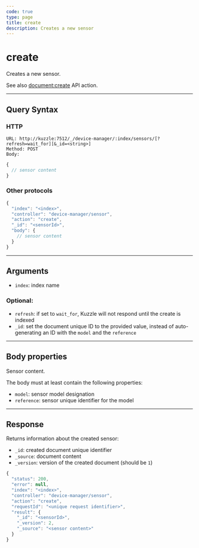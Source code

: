 ```yaml
---
code: true
type: page
title: create
description: Creates a new sensor
---
```


# create

Creates a new sensor. 

See also [document:create](/core/2/api/controllers/document/create) API action.

---

## Query Syntax

### HTTP

```http
URL: http://kuzzle:7512/_/device-manager/:index/sensors/[?refresh=wait_for][&_id=<string>]
Method: POST
Body:
```

```js
{
  // sensor content
}
```

### Other protocols

```js
{
  "index": "<index>",
  "controller": "device-manager/sensor",
  "action": "create",
  "_id": "<sensorId>",
  "body": {
    // sensor content
  }
}
```

---

## Arguments

- `index`: index name

### Optional:

- `refresh`: if set to `wait_for`, Kuzzle will not respond until the create is indexed
- `_id`: set the document unique ID to the provided value, instead of auto-generating an ID with the `model` and the `reference`

---

## Body properties

Sensor content.

The body must at least contain the following properties:
  - `model`: sensor model designation
  - `reference`: sensor unique identifier for the model

---

## Response

Returns information about the created sensor:

- `_id`: created document unique identifier
- `_source`: document content
- `_version`: version of the created document (should be `1`)

```js
{
  "status": 200,
  "error": null,
  "index": "<index>",
  "controller": "device-manager/sensor",
  "action": "create",
  "requestId": "<unique request identifier>",
  "result": {
    "_id": "<sensorId>",
    "_version": 2,
    "_source": "<sensor content>"
  }
}
```

